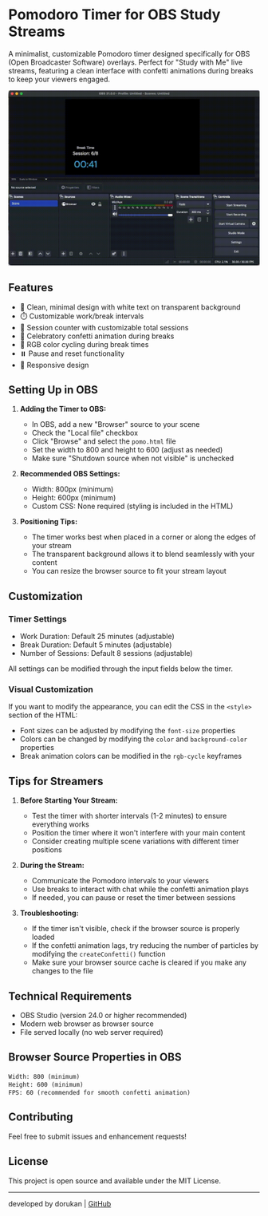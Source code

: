 # Pomodoro Timer for OBS Study Streams

A minimalist, customizable Pomodoro timer designed specifically for OBS (Open Broadcaster Software) overlays. Perfect for "Study with Me" live streams, featuring a clean interface with confetti animations during breaks to keep your viewers engaged.

![Pomodoro Timer Preview](./images/pomo-timer-demo.gif)

## Features

- 🎨 Clean, minimal design with white text on transparent background
- ⏱️ Customizable work/break intervals
- 🎯 Session counter with customizable total sessions
- 🎉 Celebratory confetti animation during breaks
- 🌈 RGB color cycling during break times
- ⏸️ Pause and reset functionality
- 📱 Responsive design

## Setting Up in OBS

1. **Adding the Timer to OBS:**
   - In OBS, add a new "Browser" source to your scene
   - Check the "Local file" checkbox
   - Click "Browse" and select the `pomo.html` file
   - Set the width to 800 and height to 600 (adjust as needed)
   - Make sure "Shutdown source when not visible" is unchecked

2. **Recommended OBS Settings:**
   - Width: 800px (minimum)
   - Height: 600px (minimum)
   - Custom CSS: None required (styling is included in the HTML)

3. **Positioning Tips:**
   - The timer works best when placed in a corner or along the edges of your stream
   - The transparent background allows it to blend seamlessly with your content
   - You can resize the browser source to fit your stream layout

## Customization

### Timer Settings
- Work Duration: Default 25 minutes (adjustable)
- Break Duration: Default 5 minutes (adjustable)
- Number of Sessions: Default 8 sessions (adjustable)

All settings can be modified through the input fields below the timer.

### Visual Customization
If you want to modify the appearance, you can edit the CSS in the `<style>` section of the HTML:
- Font sizes can be adjusted by modifying the `font-size` properties
- Colors can be changed by modifying the `color` and `background-color` properties
- Break animation colors can be modified in the `rgb-cycle` keyframes

## Tips for Streamers

1. **Before Starting Your Stream:**
   - Test the timer with shorter intervals (1-2 minutes) to ensure everything works
   - Position the timer where it won't interfere with your main content
   - Consider creating multiple scene variations with different timer positions

2. **During the Stream:**
   - Communicate the Pomodoro intervals to your viewers
   - Use breaks to interact with chat while the confetti animation plays
   - If needed, you can pause or reset the timer between sessions

3. **Troubleshooting:**
   - If the timer isn't visible, check if the browser source is properly loaded
   - If the confetti animation lags, try reducing the number of particles by modifying the `createConfetti()` function
   - Make sure your browser source cache is cleared if you make any changes to the file

## Technical Requirements

- OBS Studio (version 24.0 or higher recommended)
- Modern web browser as browser source
- File served locally (no web server required)

## Browser Source Properties in OBS

```
Width: 800 (minimum)
Height: 600 (minimum)
FPS: 60 (recommended for smooth confetti animation)
```

## Contributing

Feel free to submit issues and enhancement requests!

## License

This project is open source and available under the MIT License.

---

developed by dorukan | [GitHub](https://github.com/dorukanc)
